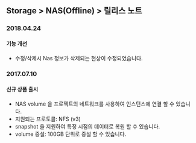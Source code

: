 ## Storage > NAS(Offline) > 릴리스 노트

### 2018.04.24

#### 기능 개선

* 수정/삭제시 Nas 정보가 삭제되는 현상이 수정되었습니다.

### 2017.07.10

#### 신규 상품 출시

* NAS volume 을 프로젝트의 네트워크를 사용하여 인스턴스에 연결 할 수 있습니다.
* 지원되는 프로토콜: NFS (v3)
* snapshot 을 지원하여 특정 시점의 데이터로 복원 할 수 있습니다.
* volume 증설: 100GB 단위로 증설 할 수 있습니다.
